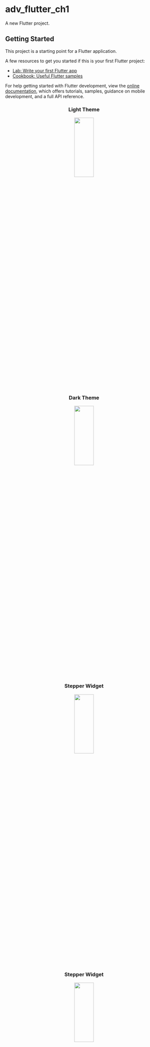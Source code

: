 # adv_flutter_ch1

A new Flutter project.

## Getting Started

This project is a starting point for a Flutter application.

A few resources to get you started if this is your first Flutter project:

- [Lab: Write your first Flutter app](https://docs.flutter.dev/get-started/codelab)
- [Cookbook: Useful Flutter samples](https://docs.flutter.dev/cookbook)

For help getting started with Flutter development, view the
[online documentation](https://docs.flutter.dev/), which offers tutorials,
samples, guidance on mobile development, and a full API reference.

<h3 align = "center"> Light Theme </h3>
<p align = "center">
<img src= "https://github.com/Yash-978/adv_flutter_ch1/assets/147479013/bf6fb3d0-4c25-4cc0-bc5d-5beed793b330" width=35%
height=22% >

<h3 align = "center"> Dark Theme </h3>
<p align = "center">
<img src= "https://github.com/Yash-978/adv_flutter_ch1/assets/147479013/00e88697-e055-485b-8785-fad02f60fc9f" width=35%
height=22% >

<h3 align = "center"> Stepper Widget </h3>
<p align = "center">
<img src= "https://github.com/Yash-978/adv_flutter_ch1/assets/147479013/68d65c79-651e-4405-ba53-4518e2fa284f" width=35%
height=22% >

<h3 align = "center"> Stepper Widget</h3>
<p align = "center">
<img src= "https://github.com/Yash-978/adv_flutter_ch1/assets/147479013/4f603b8d-a938-4bfc-b2f0-0df3b395bf1a" width=35%
height=22% >
<h3 align = "center"> 1.4 Provider & Change Theme using Provider </h3>
<p align = "center">
<img src= "https://github.com/Yash-978/adv_flutter_ch1/assets/147479013/50a89798-6488-458e-bdca-48bb95bf85fe" width=35%
height=22% >

<div align = "center">
<video src= "https://github.com/user-attachments/assets/ad906b13-f445-49dc-a824-253a66721630" width=35%
height=22% >
</div>
## 1 State Management :

Ans -> State management in Dart and Flutter is all about managing the data that the app will render and how it will respond to user input.

## 2 State :

Ans -> State is information that (1) can be read synchronously when the widget is built and (2) might change during the lifetime of the widget.

## 3 SetState :

Ans -> Rebuild the our stateful or stateless widget build method.

## 4 Provider State Management :

Ans -> Provider is a powerful state management solution in Flutter, offering a simple way to manage and share state across your application.

## 5 Provider package :

```
dependencies:
  flutter:
    sdk: flutter
  provider: ^6.0.0  # Check for the latest version
```

## 6 ChangeNotifier Class :

Ans -> ChangeNotifier is a simple class included in the Flutter SDK which provides change notification to its listeners.

## 7 ChangeNotifierProvider Widget :

Ans -> ChangeNotifierProvider is the widget that provides an instance of a ChangeNotifier to its descendants.

## 8 Consumer Widget :

Ans -> The Consumer widget has two main purposes: It allows obtaining a value from a provider when we don't have a BuildContext that is a descendant of said provider, and therefore cannot use Provider.
## 9 Provider Tree :


<h3 align = "center"> Stepper Widget </h3>

<div align="center">
  <img height="550"  src="https://github.com/HirenCodeMaster11/Adv_Flutter_Ch1/assets/148859956/8e9c0268-dfde-4c8b-8e9f-42794af871bc" />
</div>

<div align="center">
  <img height="550"  src="https://github.com/user-attachments/assets/ef953dea-4346-4346-913a-acccdb2b5e08" />
</div>
<div align="center">
  <img height="550"  src="https://github.com/user-attachments/assets/d34e39e9-42e7-4bdb-b733-40b9f466a467" />
</div>
<div align="center">
  <img height="550"  src="https://github.com/user-attachments/assets/99d4d328-db27-460d-8e47-40d933732ff3" />
</div>


<div align = "center">
<video src= "https://github.com/user-attachments/assets/c95ccf65-6cab-4921-93bb-d58ee651e486" width=35%
height=22% >
</div>

<h3 align = "center"> Onboarding Screen </h3>
<div align="center">
  <img height="550"  src="https://github.com/user-attachments/assets/523b5a61-6620-4de3-b4f7-e7977f1b67e4" />
</div>

<div align="center">
  <img height="550"  src="https://github.com/user-attachments/assets/bff0bc96-4e24-4197-9167-e1e8ae640205" />
</div>



<div align="center">
  <img height="550"  src="https://github.com/user-attachments/assets/9a8961b0-60a8-484e-b046-03cb5a9b5c93" />
</div>

<div align = "center">
<video src= "https://github.com/user-attachments/assets/15b91010-4571-4360-9ca8-15a6fe633306" width=35%
height=22% >
</div>





